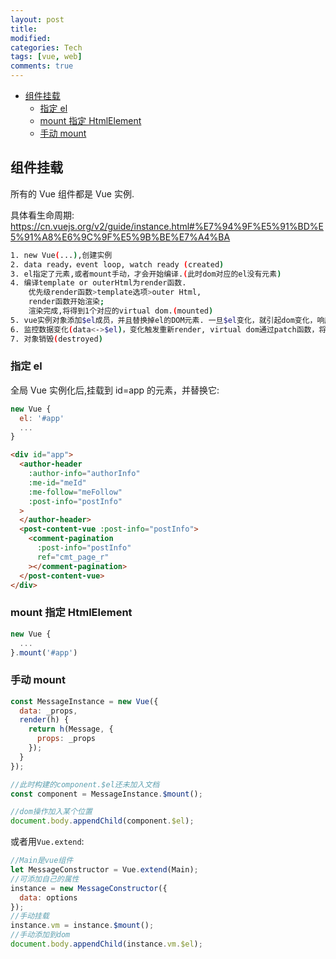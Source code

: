 ```yaml
---
layout: post
title:
modified:
categories: Tech
tags: [vue, web]
comments: true
---
```


- [组件挂载](#%e7%bb%84%e4%bb%b6%e6%8c%82%e8%bd%bd)
  - [指定 el](#%e6%8c%87%e5%ae%9a-el)
  - [mount 指定 HtmlElement](#mount-%e6%8c%87%e5%ae%9a-htmlelement)
  - [手动 mount](#%e6%89%8b%e5%8a%a8-mount)

## 组件挂载

所有的 Vue 组件都是 Vue 实例.

具体看生命周期: <https://cn.vuejs.org/v2/guide/instance.html#%E7%94%9F%E5%91%BD%E5%91%A8%E6%9C%9F%E5%9B%BE%E7%A4%BA>

```sh
1. new Vue(...),创建实例
2. data ready，event loop, watch ready (created)
3. el指定了元素,或者mount手动，才会开始编译.(此时dom对应的el没有元素)
4. 编译template or outerHtml为render函数.
    优先级render函数>template选项>outer Html,
    render函数开始渲染;
    渲染完成,将得到1个对应的virtual dom.(mounted)
5. vue实例对象添加$el成员，并且替换掉el的DOM元素. 一旦$el变化，就引起dom变化，响应式的核心.
6. 监控数据变化(data<->$el)，变化触发重新render, virtual dom通过patch函数，将变化的部分改动到dom tree上(updated)
7. 对象销毁(destroyed)
```

### 指定 el

全局 Vue 实例化后,挂载到 id=app 的元素，并替换它:

```js
new Vue {
  el: '#app'
  ...
}
```

```html
<div id="app">
  <author-header
    :author-info="authorInfo"
    :me-id="meId"
    :me-follow="meFollow"
    :post-info="postInfo"
  >
  </author-header>
  <post-content-vue :post-info="postInfo">
    <comment-pagination
      :post-info="postInfo"
      ref="cmt_page_r"
    ></comment-pagination>
  </post-content-vue>
</div>
```

### mount 指定 HtmlElement

```js
new Vue {
  ...
}.mount('#app')
```

### 手动 mount

```js
const MessageInstance = new Vue({
  data: _props,
  render(h) {
    return h(Message, {
      props: _props
    });
  }
});

//此时构建的component.$el还未加入文档
const component = MessageInstance.$mount();

//dom操作加入某个位置
document.body.appendChild(component.$el);
```

或者用`Vue.extend`:

```js
//Main是vue组件
let MessageConstructor = Vue.extend(Main);
//可添加自己的属性
instance = new MessageConstructor({
  data: options
});
//手动挂载
instance.vm = instance.$mount();
//手动添加到dom
document.body.appendChild(instance.vm.$el);
```
